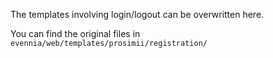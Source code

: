 The templates involving login/logout can be overwritten here.

You can find the original files in `evennia/web/templates/prosimii/registration/`
